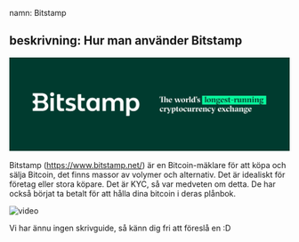 namn: Bitstamp

## beskrivning: Hur man använder Bitstamp

![omslag](assets/cover.jpeg)

Bitstamp (https://www.bitstamp.net/) är en Bitcoin-mäklare för att köpa och sälja Bitcoin, det finns massor av volymer och alternativ. Det är idealiskt för företag eller stora köpare. Det är KYC, så var medveten om detta. De har också börjat ta betalt för att hålla dina bitcoin i deras plånbok.

![video](https://youtu.be/enL6T9J-LnQ)

Vi har ännu ingen skrivguide, så känn dig fri att föreslå en :D
